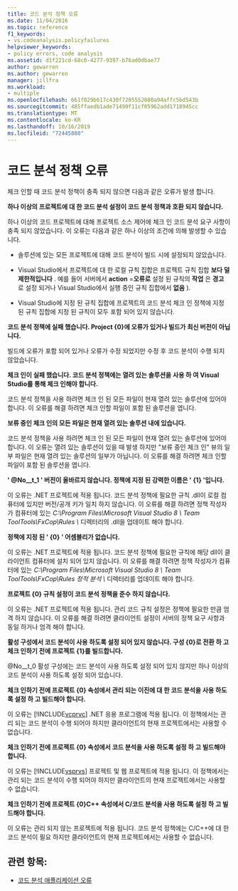 ```yaml
---
title: 코드 분석 정책 오류
ms.date: 11/04/2016
ms.topic: reference
f1_keywords:
- vs.codeanalysis.policyfailures
helpviewer_keywords:
- policy errors, code analysis
ms.assetid: d1f221cd-68c0-4277-9397-b76ad0dbae77
author: gewarren
ms.author: gewarren
manager: jillfra
ms.workload:
- multiple
ms.openlocfilehash: 661f029b617c430f7205552080a94affc5bd543b
ms.sourcegitcommit: 485ffaedb1ade71490f11cf05962add1718945cc
ms.translationtype: MT
ms.contentlocale: ko-KR
ms.lasthandoff: 10/16/2019
ms.locfileid: "72445880"
---
```

# <a name="code-analysis-policy-errors"></a>코드 분석 정책 오류

체크 인할 때 코드 분석 정책이 충족 되지 않으면 다음과 같은 오류가 발생 합니다.

**하나 이상의 프로젝트에 대 한 코드 분석 설정이 코드 분석 정책과 호환 되지 않습니다.**

하나 이상의 코드 프로젝트에 대해 프로젝트 소스 제어에 체크 인 코드 분석 요구 사항이 충족 되지 않았습니다. 이 오류는 다음과 같은 하나 이상의 조건에 의해 발생할 수 있습니다.

- 솔루션에 있는 모든 프로젝트에 대해 코드 분석이 빌드 시에 설정되지 않았습니다.

- Visual Studio에서 프로젝트에 대 한 로컬 규칙 집합은 프로젝트 규칙 집합 **보다 덜 제한적입니다** . 예를 들어 서버에서 **action** =**오류로** 설정 된 규칙의 **작업** 은 **경고** 로 설정 되거나 Visual Studio에서 실행 중인 규칙 집합에서 **없음** ).

- Visual Studio에 지정 된 규칙 집합에 프로젝트의 코드 분석 체크 인 정책에 지정 된 규칙 집합에 지정 된 규칙이 모두 포함 되어 있지 않습니다.

**코드 분석 정책에 실패 했습니다. Project {0}에 오류가 있거나 빌드가 최신 버전이 아닙니다.**

빌드에 오류가 포함 되어 있거나 오류가 수정 되었지만 수정 후 코드 분석이 수행 되지 않았습니다.

**체크 인이 실패 했습니다. 코드 분석 정책에는 열려 있는 솔루션을 사용 하 여 Visual Studio를 통해 체크 인해야 합니다.**

코드 분석 정책을 사용 하려면 체크 인 된 모든 파일이 현재 열려 있는 솔루션에 있어야 합니다. 이 오류를 해결 하려면 체크 인할 파일이 포함 된 솔루션을 엽니다.

**보류 중인 체크 인의 모든 파일은 현재 열려 있는 솔루션 내에 있습니다.**

코드 분석 정책을 사용 하려면 체크 인 된 모든 파일이 현재 열려 있는 솔루션에 있어야 합니다. 이 오류는 열려 있는 솔루션이 있을 때 발생 하지만 "보류 중인 체크 인" 뷰의 일부 파일은 현재 열려 있는 솔루션의 일부가 아닙니다. 이 오류를 해결 하려면 체크 인할 파일이 포함 된 솔루션을 엽니다.

**' @No__t_1 ' 버전이 올바르지 않습니다. 정책에 지정 된 강력한 이름은 ' {1} '입니다.**

이 오류는 .NET 프로젝트에 적용 됩니다. 코드 분석 정책에 필요한 규칙 .dll이 로컬 컴퓨터에 있지만 버전/공개 키가 일치 하지 않습니다. 이 오류를 해결 하려면 정책 작성자가 컴퓨터에 있는 *C:\Program Files\Microsoft Visual Studio 8 \ Team ToolTools\FxCop\Rules \\* 디렉터리의 .dll을 업데이트 해야 합니다.

**정책에 지정 된 ' {0} ' 어셈블리가 없습니다.**

이 오류는 .NET 프로젝트에 적용 됩니다. 코드 분석 정책에 필요한 규칙에 해당 dll이 클라이언트 컴퓨터에 설치 되어 있지 않습니다. 이 오류를 해결 하려면 정책 작성자가 컴퓨터에 있는 *C:\Program Files\Microsoft Visual Studio 8 \ Team ToolTools\FxCop\Rules 정적 분석 \\* 디렉터리를 업데이트 해야 합니다.

**프로젝트 {0} 규칙 설정이 코드 분석 정책을 준수 하지 않습니다.**

이 오류는 .NET 프로젝트에 적용 됩니다. 관리 코드 규칙 설정은 정책에 필요한 만큼 엄격 하지 않습니다. 이 오류를 해결 하려면 클라이언트 설정이 서버의 정책 요구 사항과 동일 하거나 엄격 해야 합니다.

**활성 구성에서 코드 분석이 사용 하도록 설정 되어 있지 않습니다. 구성 {0}로 전환 하 고 체크 인하기 전에 프로젝트 {1}를 빌드합니다.**

@No__t_0 활성 구성에는 코드 분석이 사용 하도록 설정 되어 있지 않지만 하나 이상의 코드 분석이 사용 하도록 설정 되어 있습니다.

**체크 인하기 전에 프로젝트 {0} 속성에서 관리 되는 이진에 대 한 코드 분석을 사용 하도록 설정 하 고 빌드해야 합니다.**

이 오류는 [!INCLUDE[vcprvc](../code-quality/includes/vcprvc_md.md)] .NET 응용 프로그램에 적용 됩니다. 이 정책에서는 관리 되는 코드 분석이 수행 되어야 하지만 클라이언트의 현재 프로젝트에서는 사용할 수 없습니다.

**체크 인하기 전에 프로젝트 {0} 속성에서 코드 분석을 사용 하도록 설정 하 고 빌드해야 합니다.**

이 오류는 [!INCLUDE[vsprvs](../code-quality/includes/vsprvs_md.md)] 프로젝트 및 웹 프로젝트에 적용 됩니다. 이 정책에서는 관리 되는 코드 분석이 수행 되어야 하지만 클라이언트의 현재 프로젝트에서는 사용할 수 없습니다.

**체크 인하기 전에 프로젝트 {0}C++ 속성에서 C/코드 분석을 사용 하도록 설정 하 고 빌드해야 합니다.**

이 오류는 관리 되지 않는 프로젝트에 적용 됩니다. 코드 분석 정책에는 C/C++에 대 한 코드 분석이 필요 하지만 클라이언트의 현재 프로젝트에서는 사용할 수 없습니다.

## <a name="see-also"></a>관련 항목:

- [코드 분석 애플리케이션 오류](../code-quality/code-analysis-application-errors.md)
